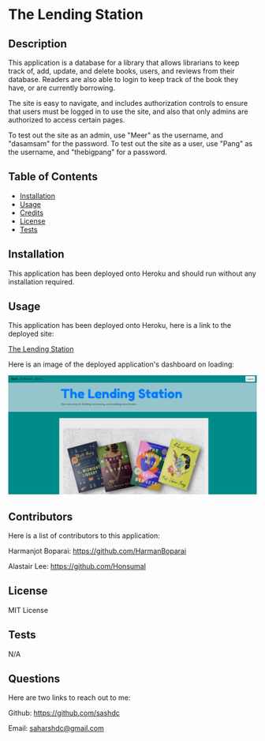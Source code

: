 # The Lending Station

## Description

This application is a database for a library that allows librarians to keep track of, add, update, and delete books, users, and reviews from their database. Readers are also able to login to keep track of the book they have, or are currently borrowing. 

The site is easy to navigate, and includes authorization controls to ensure that users must be logged in to use the site, and also that only admins are authorized to access certain pages.

To test out the site as an admin, use "Meer" as the username, and "dasamsam" for the password. To test out the site as a user, use "Pang" as the username, and "thebigpang" for a password. 

## Table of Contents

- [Installation](#installation)
- [Usage](#usage)
- [Credits](#credits)
- [License](#license)
- [Tests](#tests)

## Installation

This application has been deployed onto Heroku and should run without any installation required.

## Usage

This application has been deployed onto Heroku, here is a link to the deployed site:

[The Lending Station](https://the-lending-station.herokuapp.com/)

Here is an image of the deployed application's dashboard on loading:

![finished webpage](./public/images//finished-webpage.png)

## Contributors

Here is a list of contributors to this application:

Harmanjot Boparai: https://github.com/HarmanBoparai

Alastair Lee: https://github.com/Honsumal

## License

MIT License

## Tests

N/A

## Questions

Here are two links to reach out to me:

Github: https://github.com/sashdc

Email: saharshdc@gmail.com